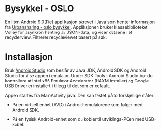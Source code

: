 # Bysykkel - OSLO
En liten Android 9.0(Pie) applikasjon skrevet i Java som henter informasjon fra [Urbansharing - oslo bysykkel](https://gbfs.urbansharing.com/oslobysykkel.no/).
Appliksjonen bruker klassebiblioteket Volley for asynkron henting av JSON-data, og viser dataene i et recyclerview. Filtrerer recycleviewet basert på søk.

# Installasjon
Bruk [Android Studio](https://developer.android.com/studio/) som består av Java JDK, Android SDK og Android Studio for å se appen i emulator.
Under SDK Tools i Android Studio bør du kontrollere at Intel x86 Emulator Accelerator (HAXM installer) og
Google USB Driver er installert i tillegg til det som er default.

Appen startes fra MainActivity.java. Den kan testet på to forskjellige måter:
* På en virtuell enhet (AVD) i Android-emulatorene som følger med Android SDK.
  
* På en fysisk Android-enhet som du kobler til utviklings-PCen med USB-kabel.
